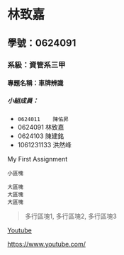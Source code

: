 # 林致嘉

## 學號：0624091

### 系級：資管系三甲

#### 專題名稱：車牌辨識

##### 小組成員：
* `0624011    陳佑昇`
* 0624091    林致嘉
* 0624103    陳建銘
* 1061231133 洪然峰

My First Assignment

`小區塊`

```
大區塊
大區塊
大區塊
```

> 多行區塊1,
> 多行區塊2,
> 多行區塊3

[Youtube](https://www.youtube.com)

<https://www.youtube.com/>
